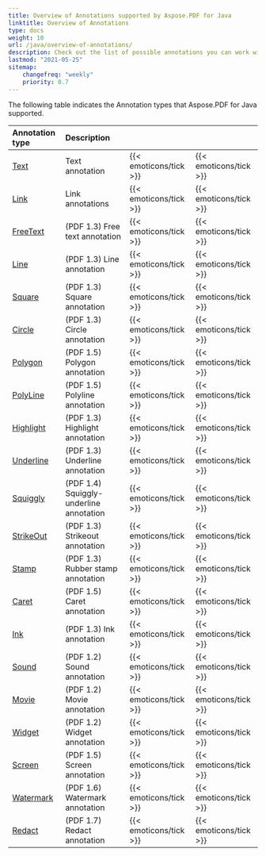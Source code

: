 ```yaml
---
title: Overview of Annotations supported by Aspose.PDF for Java
linktitle: Overview of Annotations 
type: docs
weight: 10
url: /java/overview-of-annotations/
description: Check out the list of possible annotations you can work with using Aspose.PDF for Java.
lastmod: "2021-05-25"
sitemap:
    changefreq: "weekly"
    priority: 0.7
---
```


The following table indicates the Annotation types that Aspose.PDF for Java supported.

|**Annotation type**|**Description**| | |
| :- | :- | :- | :- |
|[Text](/pdf/java/pdf-annotation-in-existing-pdf-file/)|Text annotation|{{< emoticons/tick >}}|{{< emoticons/tick >}} |
|[Link](/pdf/java/link-annotation/)|Link annotations|{{< emoticons/tick >}}|{{< emoticons/tick >}} |
|[FreeText](/pdf/java/free-text-annotation/)|(PDF 1.3) Free text annotation|{{< emoticons/tick >}}|{{< emoticons/tick >}}|
|[Line](/pdf/java/line-annotation/)|(PDF 1.3) Line annotation|{{< emoticons/tick >}}|{{< emoticons/tick >}}|
|[Square](/pdf/java/square-and-circle-annotations/)|(PDF 1.3) Square annotation|{{< emoticons/tick >}}|{{< emoticons/tick >}}|
|[Circle](/pdf/java/square-and-circle-annotations/)|(PDF 1.3) Circle annotation|{{< emoticons/tick >}}|{{< emoticons/tick >}}|
|[Polygon](/pdf/java/polygon-and-polyline-annotations/)|(PDF 1.5) Polygon annotation|{{< emoticons/tick >}}|{{< emoticons/tick >}}|
|[PolyLine](/pdf/java/polygon-and-polyline-annotations/)|(PDF 1.5) Polyline annotation|{{< emoticons/tick >}}|{{< emoticons/tick >}}|
|[Highlight](/pdf/java/text-markup-annotation/)|(PDF 1.3) Highlight annotation|{{< emoticons/tick >}}|{{< emoticons/tick >}}|
|[Underline](/pdf/java/text-markup-annotation/)|(PDF 1.3) Underline annotation|{{< emoticons/tick >}}|{{< emoticons/tick >}}|
|[Squiggly](/pdf/java/text-markup-annotation/)|(PDF 1.4) Squiggly-underline annotation|{{< emoticons/tick >}}|{{< emoticons/tick >}}|
|[StrikeOut](/pdf/java/text-markup-annotation/)|(PDF 1.3) Strikeout annotation|{{< emoticons/tick >}}|{{< emoticons/tick >}}|
|[Stamp](/pdf/java/stamping/)|(PDF 1.3) Rubber stamp annotation|{{< emoticons/tick >}}|{{< emoticons/tick >}}|
|[Caret](/pdf/java/caret-annotation/)|(PDF 1.5) Caret annotation|{{< emoticons/tick >}}|{{< emoticons/tick >}}|
|[Ink](/pdf/java/ink-annotation/)|(PDF 1.3) Ink annotation|{{< emoticons/tick >}}|{{< emoticons/tick >}}|
|[Sound](/pdf/java/multimedia-annotation/)|(PDF 1.2) Sound annotation|{{< emoticons/tick >}}|{{< emoticons/tick >}}|
|[Movie](/pdf/java/multimedia-annotation/)|(PDF 1.2) Movie annotation|{{< emoticons/tick >}}|{{< emoticons/tick >}}|
|[Widget](/pdf/java/widget-annotation/)|(PDF 1.2) Widget annotation|{{< emoticons/tick >}}|{{< emoticons/tick >}}|
|[Screen](/pdf//java/multimedia-annotation/)|(PDF 1.5) Screen annotation|{{< emoticons/tick >}}|{{< emoticons/tick >}}|
|[Watermark](/pdf/java/watermarkannotation/)|(PDF 1.6) Watermark annotation|{{< emoticons/tick >}}|{{< emoticons/tick >}}|
|[Redact](/pdf/java/redact-certain-page-region-with-redactionannotation/)|(PDF 1.7) Redact annotation|{{< emoticons/tick >}}|{{< emoticons/tick >}}|
